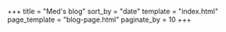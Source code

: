 +++
title = "Med's blog"
sort_by = "date"
template = "index.html"
page_template = "blog-page.html"
paginate_by = 10
+++

